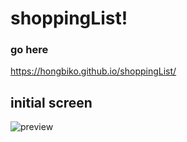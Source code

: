# shoppingList!
### go here
https://hongbiko.github.io/shoppingList/
## initial screen
![preview](https://user-images.githubusercontent.com/83524159/190368796-41f721aa-4791-47cc-80c6-cda40b629151.png)
